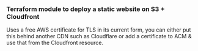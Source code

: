 ### Terraform module to deploy a static website on S3 + Cloudfront  

Uses a free AWS certificate for TLS in its current form, you can either put this behind another CDN such as Cloudflare or add a certificate to ACM & use that from the Cloudfront resource.